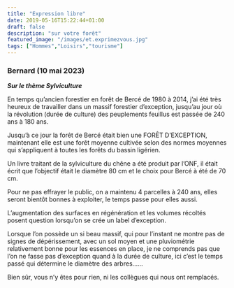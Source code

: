```yaml
---
title: "Expression libre"
date: 2019-05-16T15:22:44+01:00
draft: false
description: "sur votre forêt"
featured_image: "/images/et.exprimezvous.jpg"
tags: ["Hommes","Loisirs","tourisme"]
---
```




### Bernard (10 mai 2023)

***Sur le thème Sylviculture***

En temps qu’ancien forestier en forêt de Bercé de 1980 à 2014, j’ai été très heureux de travailler dans un massif forestier d’exception, jusqu’au jour où la révolution (durée de culture) des peuplements feuillus est passée de 240 ans à 180 ans.

Jusqu’à ce jour la forêt de Bercé était bien une FORÊT D’EXCEPTION, maintenant elle est une forêt moyenne cultivée selon des normes moyennes qui s’appliquent à toutes les forêts du bassin ligérien.

Un livre traitant de la sylviculture du chêne a été produit par l’ONF, il était écrit que l’objectif était le diamètre 80 cm et le choix pour Bercé à été de 70 cm.

Pour ne pas effrayer le public, on a maintenu 4 parcelles à 240 ans, elles seront bientôt bonnes à exploiter, le temps passe pour elles aussi.

L’augmentation des surfaces en régénération et les volumes récoltés posent question lorsqu’on se crée un label d’exception.

Lorsque l’on possède un si beau massif,
qui pour l’instant ne montre pas de signes de dépérissement,
avec un sol moyen et une pluviométrie relativement bonne pour les essences en place, je ne comprends pas que l’on ne fasse pas d’exception quand à la durée de culture, ici c’est le temps passé qui détermine le diamètre des arbres……

Bien sûr, vous n’y êtes pour rien, ni les collègues qui nous ont remplacés.

